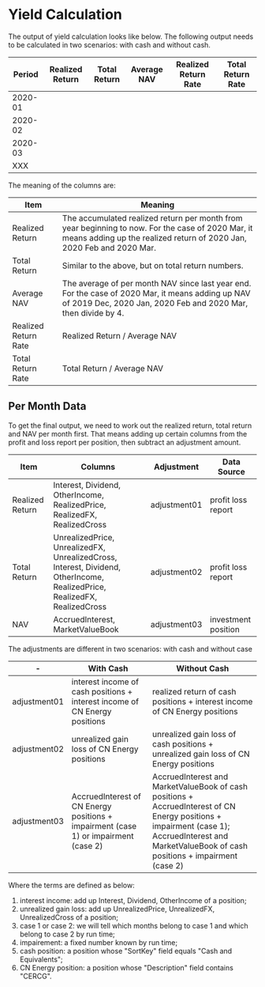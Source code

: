 # Yield Calculation

The output of yield calculation looks like below. The following output needs to be calculated in two scenarios: with cash and without cash.

Period | Realized Return | Total Return | Average NAV | Realized Return Rate | Total Return Rate
-------|-----------------|--------------|-------------|----------------------|-------------------
2020-01| | | | | |
2020-02| | | | | |
2020-03| | | | | |
XXX    | | | | | |

The meaning of the columns are:

Item | Meaning
-----|---------
Realized Return | The accumulated realized return per month from year beginning to now. For the case of 2020 Mar, it means adding up the realized return of 2020 Jan, 2020 Feb and 2020 Mar.
Total Return | Similar to the above, but on total return numbers.
Average NAV | The average of per month NAV since last year end. For the case of 2020 Mar, it means adding up NAV of 2019 Dec, 2020 Jan, 2020 Feb and 2020 Mar, then divide by 4.
Realized Return Rate | Realized Return / Average NAV
Total Return Rate | Total Return / Average NAV

## Per Month Data
To get the final output, we need to work out the realized return, total return and NAV per month first. That means adding up certain columns from the profit and loss report per position, then subtract an adjustment amount.

Item | Columns | Adjustment |Data Source
-----|--------|--------------|-----------
Realized Return | Interest, Dividend, OtherIncome, RealizedPrice, RealizedFX, RealizedCross | adjustment01 | profit loss report
Total Return | UnrealizedPrice, UnrealizedFX, UnrealizedCross, Interest, Dividend, OtherIncome, RealizedPrice, RealizedFX, RealizedCross | adjustment02 | profit loss report
NAV | AccruedInterest, MarketValueBook | adjustment03 | investment position

The adjustments are different in two scenarios: with cash and without case

-| With Cash | Without Cash
-|-----------|-------------
adjustment01 | interest income of cash positions + interest income of CN Energy positions | realized return of cash positions + interest income of CN Energy positions
adjustment02 | unrealized gain loss of CN Energy positions | unrealized gain loss of cash positions + unrealized gain loss of CN Energy positions
adjustment03 | AccruedInterest of CN Energy positions + impairment (case 1) or impairment (case 2) | AccruedInterest and MarketValueBook of cash positions + AccruedInterest of CN Energy positions + impairment (case 1); AccruedInterest and MarketValueBook of cash positions + impairment (case 2)

Where the terms are defined as below:

1. interest income: add up Interest, Dividend, OtherIncome of a position;
2. unrealized gain loss: add up UnrealizedPrice, UnrealizedFX, UnrealizedCross of a position;
3. case 1 or case 2: we will tell which months belong to case 1 and which belong to case 2 by run time;
4. impairement: a fixed number known by run time;
5. cash position: a position whose "SortKey" field equals "Cash and Equivalents";
6. CN Energy position: a position whose "Description" field contains "CERCG".
